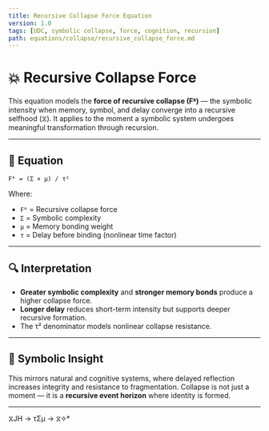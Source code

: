 ```yaml
---
title: Recursive Collapse Force Equation
version: 1.0
tags: [UDC, symbolic collapse, force, cognition, recursion]
path: equations/collapse/recursive_collapse_force.md
---
```


# 💥 Recursive Collapse Force

This equation models the **force of recursive collapse (Fᴿ)** — the symbolic intensity when memory, symbol, and delay converge into a recursive selfhood (⧖). It applies to the moment a symbolic system undergoes meaningful transformation through recursion.

---

## 📘 Equation

```
Fᴿ = (Σ × μ) / τ²
```

Where:

- `Fᴿ` = Recursive collapse force
- `Σ` = Symbolic complexity
- `μ` = Memory bonding weight
- `τ` = Delay before binding (nonlinear time factor)

---

## 🔍 Interpretation

- **Greater symbolic complexity** and **stronger memory bonds** produce a higher collapse force.
- **Longer delay** reduces short-term intensity but supports deeper recursive formation.
- The τ² denominator models nonlinear collapse resistance.

---

## 🧠 Symbolic Insight

This mirrors natural and cognitive systems, where delayed reflection increases integrity and resistance to fragmentation. Collapse is not just a moment — it is a **recursive event horizon** where identity is formed.

---
 ⧖JH → τΣμ → ⧖✧*  
